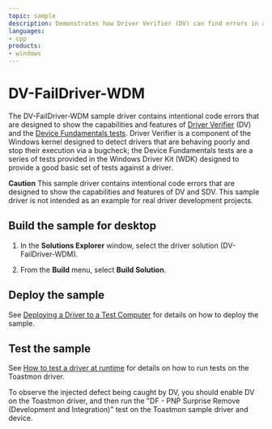 ```yaml
---
topic: sample
description: Demonstrates how Driver Verifier (DV) can find errors in a WDM driver.
languages:
- cpp
products:
- windows
---
```


<!---
    name: DV-FailDriver-WDM
    platform: WDM
    language: cpp
    category: DriverVerifier Tools
    description: Demonstrates how Driver Verifier (DV) can find errors in a WDM driver.
    samplefwlink: https://go.microsoft.com/fwlink/p/?linkid=856743
--->

# DV-FailDriver-WDM

The DV-FailDriver-WDM sample driver contains intentional code errors that are designed to show the capabilities and features of [Driver Verifier](https://msdn.microsoft.com/en-us/library/windows/hardware/ff545448) (DV) and the [Device Fundamentals tests](https://msdn.microsoft.com/en-us/library/windows/hardware/jj673011).  Driver Verifier is a component of the Windows kernel designed to detect drivers that are behaving poorly and stop their execution via a bugcheck; the Device Fundamentals tests are a series of tests provided in the Windows Driver Kit (WDK) designed to provide a good basic set of tests against a driver.

**Caution** This sample driver contains intentional code errors that are designed to show the capabilities and features of DV and SDV. This sample driver is not intended as an example for real driver development projects.

## Build the sample for desktop

1. In the **Solutions Explorer** window, select the driver solution (DV-FailDriver-WDM).

1. From the **Build** menu, select **Build Solution**.

## Deploy the sample

See [Deploying a Driver to a Test Computer](https://msdn.microsoft.com/en-us/library/windows/hardware/hh454834) for details on how to deploy the sample.

## Test the sample

See [How to test a driver at runtime](https://msdn.microsoft.com/en-us/library/windows/hardware/ff554820) for details on how to run tests on the Toastmon driver.

To observe the injected defect being caught by DV, you should enable DV on the Toastmon driver, and then run the "DF - PNP Surprise Remove (Development and Integration)" test on the Toastmon sample driver and device.
